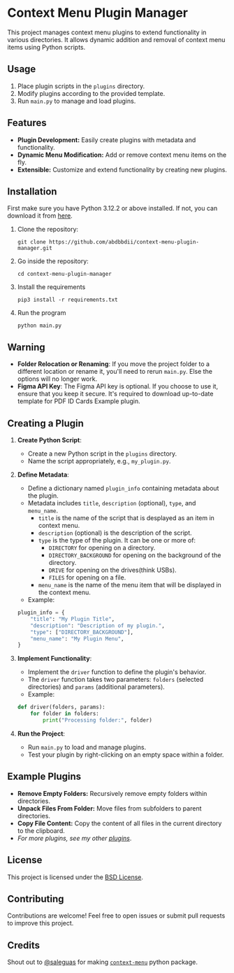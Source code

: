 # Context Menu Plugin Manager

This project manages context menu plugins to extend functionality in various directories. It allows dynamic addition and removal of context menu items using Python scripts.

## Usage
1. Place plugin scripts in the `plugins` directory.
2. Modify plugins according to the provided template.
3. Run `main.py` to manage and load plugins.

## Features
- **Plugin Development:** Easily create plugins with metadata and functionality.
- **Dynamic Menu Modification:** Add or remove context menu items on the fly.
- **Extensible:** Customize and extend functionality by creating new plugins.

## Installation
First make sure you have Python 3.12.2 or above installed. If not, you can download it from [here](https://www.python.org/downloads/).
1. Clone the repository:
    ```
    git clone https://github.com/abdbbdii/context-menu-plugin-manager.git
    ```

2. Go inside the repository:
    ```
    cd context-menu-plugin-manager
    ```

3. Install the requirements
    ```
    pip3 install -r requirements.txt
    ```

4. Run the program
    ```
    python main.py
    ```

## Warning
   - **Folder Relocation or Renaming**: If you move the project folder to a different location or rename it, you'll need to rerun `main.py`. Else the options will no longer work.
   - **Figma API Key**: The Figma API key is optional. If you choose to use it, ensure that you keep it secure. It's required to download up-to-date template for PDF ID Cards Example plugin.

## Creating a Plugin
1. **Create Python Script**:
    - Create a new Python script in the `plugins` directory.
    - Name the script appropriately, e.g., `my_plugin.py`.

2. **Define Metadata**:
    - Define a dictionary named `plugin_info` containing metadata about the plugin.
    - Metadata includes `title`, `description` (optional), `type`, and `menu_name`.
      - `title` is the name of the script that is desplayed as an item in context menu.
      - `description` (optional) is the description of the script.
      - `type` is the type of the plugin. It can be one or more of:
        - `DIRECTORY` for opening on a directory.
        - `DIRECTORY_BACKGROUND` for opening on the background of the directory.
        - `DRIVE` for opening on the drives(think USBs).
        - `FILES` for opening on a file.
      - `menu_name` is the name of the menu item that will be displayed in the context menu.
    - Example:
    ```python
    plugin_info = {
        "title": "My Plugin Title",
        "description": "Description of my plugin.",
        "type": ["DIRECTORY_BACKGROUND"],
        "menu_name": "My Plugin Menu",
    }
    ```

3. **Implement Functionality**:
    - Implement the `driver` function to define the plugin's behavior.
    - The `driver` function takes two parameters: `folders` (selected directories) and `params` (additional parameters).
    - Example:
    ```python
    def driver(folders, params):
        for folder in folders:
            print("Processing folder:", folder)
    ```

4. **Run the Project**:
    - Run `main.py` to load and manage plugins.
    - Test your plugin by right-clicking on an empty space within a folder.

## Example Plugins
- **Remove Empty Folders:** Recursively remove empty folders within directories.
- **Unpack Files From Folder:** Move files from subfolders to parent directories.
- **Copy File Content:** Copy the content of all files in the current directory to the clipboard.
- *For more plugins, see my other [plugins](https://github.com/abdbbdii/plugins)*.

## License
This project is licensed under the [BSD License](https://github.com/abdbbdii/context-menu-plugin-manager/blob/main/LICENSE).

## Contributing
Contributions are welcome! Feel free to open issues or submit pull requests to improve this project.

## Credits
Shout out to [@saleguas](https://github.com/saleguas) for making [`context-menu`](https://github.com/saleguas/context_menu) python package.
